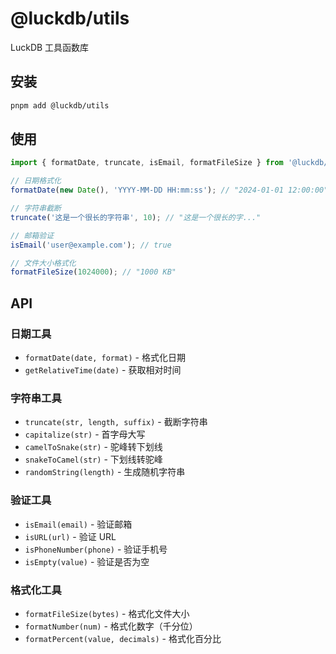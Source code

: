 # @luckdb/utils

LuckDB 工具函数库

## 安装

```bash
pnpm add @luckdb/utils
```

## 使用

```typescript
import { formatDate, truncate, isEmail, formatFileSize } from '@luckdb/utils';

// 日期格式化
formatDate(new Date(), 'YYYY-MM-DD HH:mm:ss'); // "2024-01-01 12:00:00"

// 字符串截断
truncate('这是一个很长的字符串', 10); // "这是一个很长的字..."

// 邮箱验证
isEmail('user@example.com'); // true

// 文件大小格式化
formatFileSize(1024000); // "1000 KB"
```

## API

### 日期工具

- `formatDate(date, format)` - 格式化日期
- `getRelativeTime(date)` - 获取相对时间

### 字符串工具

- `truncate(str, length, suffix)` - 截断字符串
- `capitalize(str)` - 首字母大写
- `camelToSnake(str)` - 驼峰转下划线
- `snakeToCamel(str)` - 下划线转驼峰
- `randomString(length)` - 生成随机字符串

### 验证工具

- `isEmail(email)` - 验证邮箱
- `isURL(url)` - 验证 URL
- `isPhoneNumber(phone)` - 验证手机号
- `isEmpty(value)` - 验证是否为空

### 格式化工具

- `formatFileSize(bytes)` - 格式化文件大小
- `formatNumber(num)` - 格式化数字（千分位）
- `formatPercent(value, decimals)` - 格式化百分比


